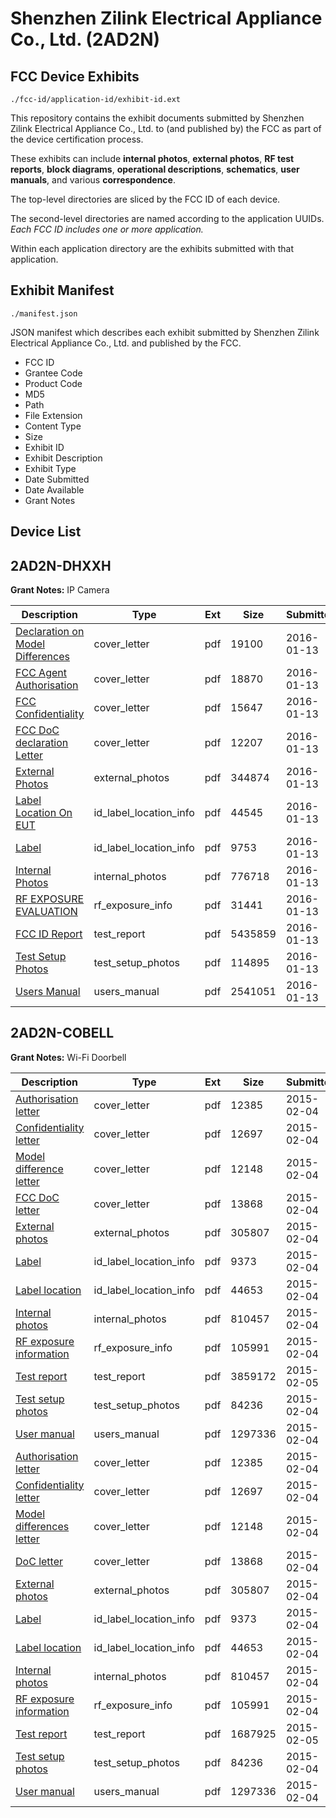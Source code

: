 # Shenzhen Zilink Electrical Appliance Co., Ltd. (2AD2N)
## FCC Device Exhibits

```
./fcc-id/application-id/exhibit-id.ext
```

This repository contains the exhibit documents submitted by Shenzhen Zilink Electrical Appliance Co., Ltd. to (and published by) the FCC as part of the device certification process.

These exhibits can include **internal photos**, **external photos**, **RF test reports**, **block diagrams**, **operational descriptions**, **schematics**, **user manuals**, and various **correspondence**.

The top-level directories are sliced by the FCC ID of each device.

The second-level directories are named according to the application UUIDs. *Each FCC ID includes one or more application.*

Within each application directory are the exhibits submitted with that application. 

## Exhibit Manifest

```
./manifest.json
```

JSON manifest which describes each exhibit submitted by Shenzhen Zilink Electrical Appliance Co., Ltd. and published by the FCC.

- FCC ID
- Grantee Code
- Product Code
- MD5
- Path
- File Extension
- Content Type
- Size
- Exhibit ID
- Exhibit Description
- Exhibit Type
- Date Submitted
- Date Available
- Grant Notes

## Device List
## 2AD2N-DHXXH
**Grant Notes:** IP Camera

| Description | Type | Ext | Size | Submitted | Available |
| ----------- | ---- | --- | ---- | --------- | --------- |
| [Declaration on Model Differences](2AD2N-DHXXH/155aee517152ef214ec60400868133d6/2871211.pdf) | cover_letter | pdf | 19100 | 2016-01-13 | 2016-01-13 |
| [FCC Agent Authorisation](2AD2N-DHXXH/155aee517152ef214ec60400868133d6/2871216.pdf) | cover_letter | pdf | 18870 | 2016-01-13 | 2016-01-13 |
| [FCC Confidentiality](2AD2N-DHXXH/155aee517152ef214ec60400868133d6/2871217.pdf) | cover_letter | pdf | 15647 | 2016-01-13 | 2016-01-13 |
| [FCC DoC declaration Letter](2AD2N-DHXXH/155aee517152ef214ec60400868133d6/2871218.pdf) | cover_letter | pdf | 12207 | 2016-01-13 | 2016-01-13 |
| [External Photos](2AD2N-DHXXH/155aee517152ef214ec60400868133d6/2871201.pdf) | external_photos | pdf | 344874 | 2016-01-13 | 2016-01-13 |
| [Label Location On EUT](2AD2N-DHXXH/155aee517152ef214ec60400868133d6/2871199.pdf) | id_label_location_info | pdf | 44545 | 2016-01-13 | 2016-01-13 |
| [Label](2AD2N-DHXXH/155aee517152ef214ec60400868133d6/2871200.pdf) | id_label_location_info | pdf | 9753 | 2016-01-13 | 2016-01-13 |
| [Internal Photos](2AD2N-DHXXH/155aee517152ef214ec60400868133d6/2871207.pdf) | internal_photos | pdf | 776718 | 2016-01-13 | 2016-01-13 |
| [RF EXPOSURE EVALUATION](2AD2N-DHXXH/155aee517152ef214ec60400868133d6/2871209.pdf) | rf_exposure_info | pdf | 31441 | 2016-01-13 | 2016-01-13 |
| [FCC ID Report](2AD2N-DHXXH/155aee517152ef214ec60400868133d6/2871204.pdf) | test_report | pdf | 5435859 | 2016-01-13 | 2016-01-13 |
| [Test Setup Photos](2AD2N-DHXXH/155aee517152ef214ec60400868133d6/2871205.pdf) | test_setup_photos | pdf | 114895 | 2016-01-13 | 2016-01-13 |
| [Users Manual](2AD2N-DHXXH/155aee517152ef214ec60400868133d6/2871206.pdf) | users_manual | pdf | 2541051 | 2016-01-13 | 2016-01-13 |
## 2AD2N-COBELL
**Grant Notes:** Wi-Fi Doorbell

| Description | Type | Ext | Size | Submitted | Available |
| ----------- | ---- | --- | ---- | --------- | --------- |
| [Authorisation letter](2AD2N-COBELL/bab85cccc5eebebfd05204b5c8b7bfef/2523317.pdf) | cover_letter | pdf | 12385 | 2015-02-04 | 2015-02-05 |
| [Confidentiality letter](2AD2N-COBELL/bab85cccc5eebebfd05204b5c8b7bfef/2523318.pdf) | cover_letter | pdf | 12697 | 2015-02-04 | 2015-02-05 |
| [Model difference letter](2AD2N-COBELL/bab85cccc5eebebfd05204b5c8b7bfef/2523319.pdf) | cover_letter | pdf | 12148 | 2015-02-04 | 2015-02-05 |
| [FCC DoC letter](2AD2N-COBELL/bab85cccc5eebebfd05204b5c8b7bfef/2523320.pdf) | cover_letter | pdf | 13868 | 2015-02-04 | 2015-02-05 |
| [External photos](2AD2N-COBELL/bab85cccc5eebebfd05204b5c8b7bfef/2523296.pdf) | external_photos | pdf | 305807 | 2015-02-04 | 2015-02-05 |
| [Label](2AD2N-COBELL/bab85cccc5eebebfd05204b5c8b7bfef/2523294.pdf) | id_label_location_info | pdf | 9373 | 2015-02-04 | 2015-02-05 |
| [Label location](2AD2N-COBELL/bab85cccc5eebebfd05204b5c8b7bfef/2523295.pdf) | id_label_location_info | pdf | 44653 | 2015-02-04 | 2015-02-05 |
| [Internal photos](2AD2N-COBELL/bab85cccc5eebebfd05204b5c8b7bfef/2523305.pdf) | internal_photos | pdf | 810457 | 2015-02-04 | 2015-02-05 |
| [RF exposure information](2AD2N-COBELL/bab85cccc5eebebfd05204b5c8b7bfef/2523301.pdf) | rf_exposure_info | pdf | 105991 | 2015-02-04 | 2015-02-05 |
| [Test report](2AD2N-COBELL/bab85cccc5eebebfd05204b5c8b7bfef/2523954.pdf) | test_report | pdf | 3859172 | 2015-02-05 | 2015-02-05 |
| [Test setup photos](2AD2N-COBELL/bab85cccc5eebebfd05204b5c8b7bfef/2523303.pdf) | test_setup_photos | pdf | 84236 | 2015-02-04 | 2015-02-05 |
| [User manual](2AD2N-COBELL/bab85cccc5eebebfd05204b5c8b7bfef/2523304.pdf) | users_manual | pdf | 1297336 | 2015-02-04 | 2015-02-05 |
| [Authorisation letter](2AD2N-COBELL/5010ab7ab56a97a094842153d89640a5/2523317.pdf) | cover_letter | pdf | 12385 | 2015-02-04 | 2015-02-05 |
| [Confidentiality letter](2AD2N-COBELL/5010ab7ab56a97a094842153d89640a5/2523318.pdf) | cover_letter | pdf | 12697 | 2015-02-04 | 2015-02-05 |
| [Model differences letter](2AD2N-COBELL/5010ab7ab56a97a094842153d89640a5/2523319.pdf) | cover_letter | pdf | 12148 | 2015-02-04 | 2015-02-05 |
| [DoC letter](2AD2N-COBELL/5010ab7ab56a97a094842153d89640a5/2523320.pdf) | cover_letter | pdf | 13868 | 2015-02-04 | 2015-02-05 |
| [External photos](2AD2N-COBELL/5010ab7ab56a97a094842153d89640a5/2523296.pdf) | external_photos | pdf | 305807 | 2015-02-04 | 2015-02-05 |
| [Label](2AD2N-COBELL/5010ab7ab56a97a094842153d89640a5/2523294.pdf) | id_label_location_info | pdf | 9373 | 2015-02-04 | 2015-02-05 |
| [Label location](2AD2N-COBELL/5010ab7ab56a97a094842153d89640a5/2523295.pdf) | id_label_location_info | pdf | 44653 | 2015-02-04 | 2015-02-05 |
| [Internal photos](2AD2N-COBELL/5010ab7ab56a97a094842153d89640a5/2523305.pdf) | internal_photos | pdf | 810457 | 2015-02-04 | 2015-02-05 |
| [RF exposure information](2AD2N-COBELL/5010ab7ab56a97a094842153d89640a5/2523301.pdf) | rf_exposure_info | pdf | 105991 | 2015-02-04 | 2015-02-05 |
| [Test report](2AD2N-COBELL/5010ab7ab56a97a094842153d89640a5/2523955.pdf) | test_report | pdf | 1687925 | 2015-02-05 | 2015-02-05 |
| [Test setup photos](2AD2N-COBELL/5010ab7ab56a97a094842153d89640a5/2523303.pdf) | test_setup_photos | pdf | 84236 | 2015-02-04 | 2015-02-05 |
| [User manual](2AD2N-COBELL/5010ab7ab56a97a094842153d89640a5/2523304.pdf) | users_manual | pdf | 1297336 | 2015-02-04 | 2015-02-05 |
